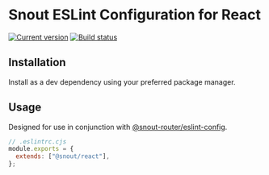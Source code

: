 # Snout ESLint Configuration for React

[![Current version][badge-version-image]][badge-version-link]
[![Build status][badge-build-image]][badge-build-link]

[badge-build-image]: https://img.shields.io/github/workflow/status/snout-router/eslint-config-react/CI?style=for-the-badge
[badge-build-link]: https://github.com/snout-router/eslint-config-react/actions/workflows/ci.yml
[badge-version-image]: https://img.shields.io/npm/v/@snout/eslint-config-react?label=%40snout%2Feslint-config-react&logo=npm&style=for-the-badge
[badge-version-link]: https://npmjs.com/package/@snout/eslint-config-react

## Installation

Install as a dev dependency using your preferred package manager.

## Usage

Designed for use in conjunction with [@snout-router/eslint-config].

[@snout-router/eslint-config]: https://github.com/snout-router/eslint-config

```js
// .eslintrc.cjs
module.exports = {
  extends: ["@snout/react"],
};
```

